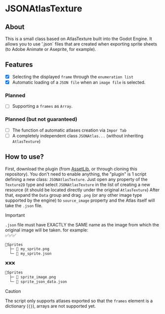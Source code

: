 # JSONAtlasTexture
## About
This is a small class based on AtlasTexture built into the Godot Engine.
It allows you to use '.json` files that are created when exporting sprite sheets (to Adobe Animate or Aseprite, for example).

## Features
  - [x] Selecting the displayed `frame` through the `enumeration list`
  - [x] Automatic loading of a `JSON file` when an `image file` is selected.
### Planned
  - [ ] Supporting a `frames` as `Array`.
### Planned (but not guaranteed)
  - [ ] The function of automatic atlases creation via `Impor Tab`
  - [ ] A completely independent class `JSONAtlas...` (without inheriting `AtlasTexture`)

## How to use?
First, download the plugin (from [AssetLib](https://godotengine.org/asset-library/asset/4058), or through cloning this repository).
You don't need to enable anything, the "plugin" is 1 script defining a new class: `JSONAtlasTexture`.
Just open any property of the `Texture2D` type and select `JSONAtlasTexture` in the list of creating a new resource (it should be located directly under the original `AtlasTexture`)
After that, expand the `Data` group and drag `.png` (or any other image type supported by the engine) to `source_image` property and the Atlas itself will take the `.json` file.
> [!IMPORTANT]
> `.json` file must have EXACTLY the SAME name as the image from which the original image will be taken.
> for example:\
> ✅✅✅
> ```go
> 📁Sprites
>   ├─ 🎨 my_sprite.png
>   └─ 📃 my_sprite.json
> ```
> ❌❌❌
> ```go
> 📁Sprites
>   ├─ 🎨 sprite_image.png
>   └─ 📃 sprite_json_data.json
> ```

> [!CAUTION]
> The script only supports atlases exported so that the `frames` element is a dictionary (`{}`), arrays are not supported yet.


